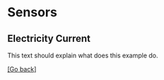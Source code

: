 # Sensors
## Electricity Current
This text should explain what does this example do.

[[Go back]](/sensors)
